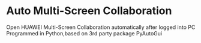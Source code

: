 # Auto Multi-Screen Collaboration
Open HUAWEI Multi-Screen Collaboration automatically after logged into PC
Programmed in Python,based on 3rd party package PyAutoGui
